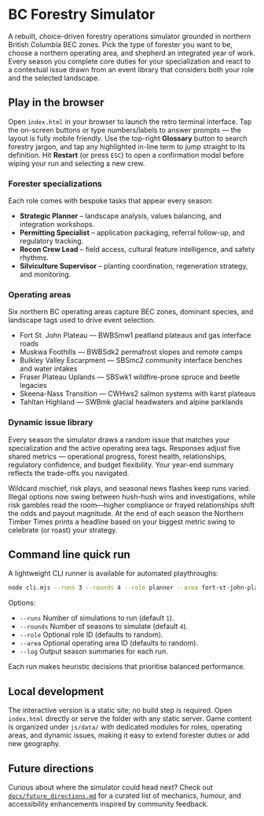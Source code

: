 # BC Forestry Simulator

A rebuilt, choice-driven forestry operations simulator grounded in northern British Columbia BEC zones. Pick the type of forester you want to be, choose a northern operating area, and shepherd an integrated year of work. Every season you complete core duties for your specialization and react to a contextual issue drawn from an event library that considers both your role and the selected landscape.

## Play in the browser

Open `index.html` in your browser to launch the retro terminal interface. Tap the on-screen buttons or type numbers/labels to answer prompts — the layout is fully mobile friendly. Use the top-right **Glossary** button to search forestry jargon, and tap any highlighted in-line term to jump straight to its definition. Hit **Restart** (or press `ESC`) to open a confirmation modal before wiping your run and selecting a new crew.

### Forester specializations

Each role comes with bespoke tasks that appear every season:

- **Strategic Planner** – landscape analysis, values balancing, and integration workshops.
- **Permitting Specialist** – application packaging, referral follow-up, and regulatory tracking.
- **Recon Crew Lead** – field access, cultural feature intelligence, and safety rhythms.
- **Silviculture Supervisor** – planting coordination, regeneration strategy, and monitoring.

### Operating areas

Six northern BC operating areas capture BEC zones, dominant species, and landscape tags used to drive event selection.

- Fort St. John Plateau — BWBSmw1 peatland plateaus and gas interface roads
- Muskwa Foothills — BWBSdk2 permafrost slopes and remote camps
- Bulkley Valley Escarpment — SBSmc2 community interface benches and water intakes
- Fraser Plateau Uplands — SBSwk1 wildfire-prone spruce and beetle legacies
- Skeena-Nass Transition — CWHws2 salmon systems with karst plateaus
- Tahltan Highland — SWBmk glacial headwaters and alpine parklands

### Dynamic issue library

Every season the simulator draws a random issue that matches your specialization and the active operating area tags. Responses adjust five shared metrics — operational progress, forest health, relationships, regulatory confidence, and budget flexibility. Your year-end summary reflects the trade-offs you navigated.

Wildcard mischief, risk plays, and seasonal news flashes keep runs varied. Illegal options now swing between hush-hush wins and investigations, while risk gambles read the room—higher compliance or frayed relationships shift the odds and payout magnitude. At the end of each season the Northern Timber Times prints a headline based on your biggest metric swing to celebrate (or roast) your strategy.

## Command line quick run

A lightweight CLI runner is available for automated playthroughs:

```bash
node cli.mjs --runs 3 --rounds 4 --role planner --area fort-st-john-plateau
```

Options:

- `--runs` Number of simulations to run (default `1`).
- `--rounds` Number of seasons to simulate (default `4`).
- `--role` Optional role ID (defaults to random).
- `--area` Optional operating area ID (defaults to random).
- `--log` Output season summaries for each run.

Each run makes heuristic decisions that prioritise balanced performance.

## Local development

The interactive version is a static site; no build step is required. Open `index.html` directly or serve the folder with any static server. Game content is organized under `js/data/` with dedicated modules for roles, operating areas, and dynamic issues, making it easy to extend forester duties or add new geography.

## Future directions

Curious about where the simulator could head next? Check out [`docs/future_directions.md`](docs/future_directions.md) for a curated list of mechanics, humour, and accessibility enhancements inspired by community feedback.
